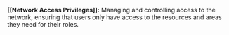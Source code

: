 **[[Network Access Privileges]]:** Managing and controlling access to the network, ensuring that users only have access to the resources and areas they need for their roles.